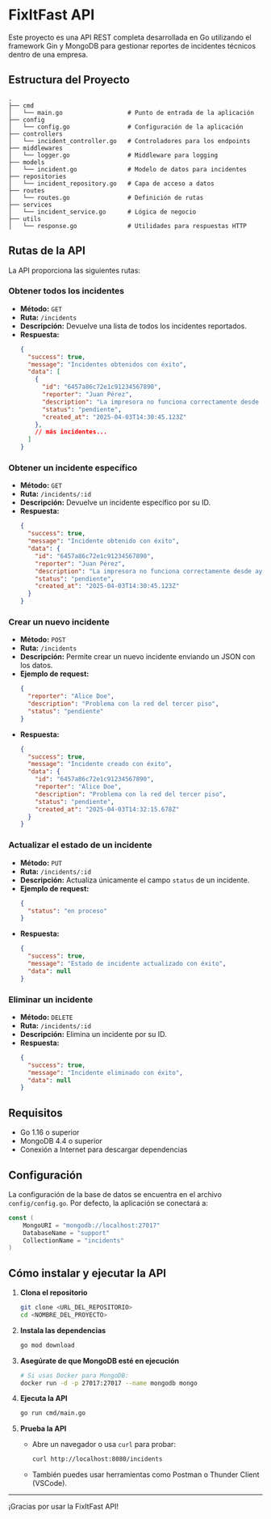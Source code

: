 # FixItFast API

Este proyecto es una API REST completa desarrollada en Go utilizando el framework Gin y MongoDB para gestionar reportes de incidentes técnicos dentro de una empresa.

## Estructura del Proyecto

```
.
├── cmd
│   └── main.go                  # Punto de entrada de la aplicación
├── config
│   └── config.go                # Configuración de la aplicación
├── controllers
│   └── incident_controller.go   # Controladores para los endpoints
├── middlewares
│   └── logger.go                # Middleware para logging
├── models
│   └── incident.go              # Modelo de datos para incidentes
├── repositories
│   └── incident_repository.go   # Capa de acceso a datos
├── routes
│   └── routes.go                # Definición de rutas
├── services
│   └── incident_service.go      # Lógica de negocio
├── utils
│   └── response.go              # Utilidades para respuestas HTTP
```

## Rutas de la API

La API proporciona las siguientes rutas:

### Obtener todos los incidentes
- **Método:** `GET`
- **Ruta:** `/incidents`
- **Descripción:** Devuelve una lista de todos los incidentes reportados.
- **Respuesta:**
  ```json
  {
    "success": true,
    "message": "Incidentes obtenidos con éxito",
    "data": [
      {
        "id": "6457a86c72e1c91234567890",
        "reporter": "Juan Pérez",
        "description": "La impresora no funciona correctamente desde ayer",
        "status": "pendiente",
        "created_at": "2025-04-03T14:30:45.123Z"
      },
      // más incidentes...
    ]
  }
  ```

### Obtener un incidente específico
- **Método:** `GET`
- **Ruta:** `/incidents/:id`
- **Descripción:** Devuelve un incidente específico por su ID.
- **Respuesta:**
  ```json
  {
    "success": true,
    "message": "Incidente obtenido con éxito",
    "data": {
      "id": "6457a86c72e1c91234567890",
      "reporter": "Juan Pérez",
      "description": "La impresora no funciona correctamente desde ayer",
      "status": "pendiente",
      "created_at": "2025-04-03T14:30:45.123Z"
    }
  }
  ```

### Crear un nuevo incidente
- **Método:** `POST`
- **Ruta:** `/incidents`
- **Descripción:** Permite crear un nuevo incidente enviando un JSON con los datos.
- **Ejemplo de request:**
  ```json
  {
    "reporter": "Alice Doe",
    "description": "Problema con la red del tercer piso",
    "status": "pendiente"
  }
  ```
- **Respuesta:**
  ```json
  {
    "success": true,
    "message": "Incidente creado con éxito",
    "data": {
      "id": "6457a86c72e1c91234567890",
      "reporter": "Alice Doe",
      "description": "Problema con la red del tercer piso",
      "status": "pendiente",
      "created_at": "2025-04-03T14:32:15.678Z"
    }
  }
  ```

### Actualizar el estado de un incidente
- **Método:** `PUT`
- **Ruta:** `/incidents/:id`
- **Descripción:** Actualiza únicamente el campo `status` de un incidente.
- **Ejemplo de request:**
  ```json
  {
    "status": "en proceso"
  }
  ```
- **Respuesta:**
  ```json
  {
    "success": true,
    "message": "Estado de incidente actualizado con éxito",
    "data": null
  }
  ```

### Eliminar un incidente
- **Método:** `DELETE`
- **Ruta:** `/incidents/:id`
- **Descripción:** Elimina un incidente por su ID.
- **Respuesta:**
  ```json
  {
    "success": true,
    "message": "Incidente eliminado con éxito",
    "data": null
  }
  ```

## Requisitos

- Go 1.16 o superior
- MongoDB 4.4 o superior
- Conexión a Internet para descargar dependencias

## Configuración

La configuración de la base de datos se encuentra en el archivo `config/config.go`. Por defecto, la aplicación se conectará a:

```go
const (
    MongoURI = "mongodb://localhost:27017"
    DatabaseName = "support"
    CollectionName = "incidents"
)
```

## Cómo instalar y ejecutar la API

1. **Clona el repositorio**
   ```sh
   git clone <URL_DEL_REPOSITORIO>
   cd <NOMBRE_DEL_PROYECTO>
   ```

2. **Instala las dependencias**
   ```sh
   go mod download
   ```

3. **Asegúrate de que MongoDB esté en ejecución**
   ```sh
   # Si usas Docker para MongoDB:
   docker run -d -p 27017:27017 --name mongodb mongo
   ```

4. **Ejecuta la API**
   ```sh
   go run cmd/main.go
   ```

5. **Prueba la API**
   - Abre un navegador o usa `curl` para probar:
     ```sh
     curl http://localhost:8080/incidents
     ```
   - También puedes usar herramientas como Postman o Thunder Client (VSCode).


---

¡Gracias por usar la FixItFast API!

